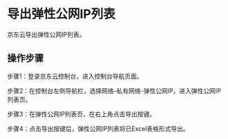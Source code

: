# 导出弹性公网IP列表

京东云导出弹性公网IP列表。

## 操作步骤

步骤1：登录京东云控制台，进入控制台导航页面。

步骤2：在控制台左侧导航栏，选择网络-私有网络-弹性公网IP，进入弹性公网IP列表页。

步骤3：在弹性公网IP列表页，在右上角点击导出按键。

步骤4：点击导出按键后，弹性公网IP列表将已Excel表格形式导出。